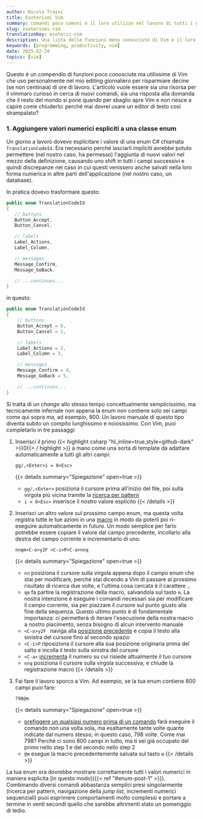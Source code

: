 ```yaml
---
author: Nicolò Traini
title: Esoterismi Vim
summary: comandi poco comuni e il loro utilizzo nel lavoro di tutti i giorni
slug: esoterismi-vim
translationKey: esoteric-vim
description: Una lista delle funzioni meno conosciute di Vim e il loro utilizzo nel lavoro di tutti i giorni
keywords: [programming, productivity, vim]
date: 2025-02-20
topics: [vim]
---
```


Questo è un compendio di funzioni poco conosciute ma utilissime di Vim che uso personalmente nel mio
editing giornaliero per risparmiare decine (se non centinaia) di ore di lavoro. L'articolo vuole
essere sia una risorsa per il vimmaro curioso in cerca di nuovi comandi, sia una risposta alla
domanda che il resto del mondo si pone quando per sbaglio apre Vim e non riesce a capire come
chiuderlo: perché mai dovrei usare un editor di testo così strampalato?

### 1. Aggiungere valori numerici espliciti a una classe enum

Un giorno a lavoro dovevo esplicitare i valore di una enum C# chiamata `TranslationCodeId`. Era
necessario perché lasciarli impliciti avrebbe potuto permettere (nel nostro caso, ha permesso)
l'aggiunta di nuovi valori nel mezzo della definizione, causando uno shift in tutti i campi
successivi e quindi discrepanze nel caso in cui questi venissero anche salvati nella loro forma
numerica in altre parti dell'applicazione (nel nostro caso, un database).

In pratica dovevo trasformare questo:

```csharp {lineNos=inline tabWidth=4 style=github-dark anchorlinenos=true lineanchors=enum-pre}
public enum TranslationCodeId
{
   // buttons
   Button_Accept,
   Button_Cancel,

   // labels
   Label_Actions,
   Label_Column,

   // messages
   Message_Confirm,
   Message_GoBack,

   // ...continues...
}
```

in questo:

```csharp {lineNos=inline tabWidth=4 style=github-dark anchorlinenos=true lineanchors=enum-post}
public enum TranslationCodeId
{
    // buttons
    Button_Accept = 0,
    Button_Cancel = 1,

    // labels
    Label_Actions = 2,
    Label_Column = 3,

    // messages
    Message_Confirm = 4,
    Message_GoBack = 5,

    // ...continues...
}
```

Si tratta di un _change_ allo stesso tempo concettualmente semplicissimo, ma tecnicamente infernale
non appena la enum non contiene solo sei campi come qui sopra ma, ad esempio, 800. Un lavoro manuale
di questo tipo diventa subito un compito lunghissimo e noiosissimo. Con Vim, puoi completarlo in tre
passaggi:

1. Inserisci il primo {{< highlight csharp "hl_inline=true,style=github-dark" >}}0{{< / highlight >}}
   a mano come una sorta di template da adattare automaticamente a tutti gli altri campi:

   `gg/,<Enter>i = 0<Esc>`

   {{< details summary="Spiegazione" open=true >}}

   - `gg/,<Enter>` posiziona il cursore prima all'inizio del file, poi sulla virgola più vicina
     tramite la [ricerca per pattern](https://vimhelp.org/pattern.txt.html#%2F "'/' su vimhelp.org")
   - `i = 0<Esc>` inserisce il nostro valore esplicito
     {{< /details >}}

2. Inserisci un altro valore sul prossimo campo enum, ma questa volta registra tutte le tue azioni
   in una [macro](https://vimhelp.org/repeat.txt.html#q "'q recording' su vimhelp.org") in modo da
   poterli poi ri-eseguire automaticamente in futuro. Un modo semplice per farlo potrebbe essere
   copiare il valore dal campo precedente, incollarlo alla destra del campo corrente e incrementarlo
   di uno:

   `nnqm<C-o>y2F <C-i>P<C-a>nnq`

   {{< details summary="Spiegazione" open=true >}}

   - `nn` posiziona il cursore sulla virgola appena dopo il campo enum che stai per modificare,
     perché stai dicendo a Vim di passare al prossimo risultato di ricerca due volte, e l'ultima
     cosa cercata è il carattere `,`
   - `qm` fa partire la registrazione della macro, salvandola sul tasto `m`. La nostra intenzione è
     eseguire i comandi necessari sia per modificare il campo corrente, sia per piazzare il cursore
     sul punto giusto alla fine della sequenza. Questo ultimo punto è di fondamentale importanza: ci
     permetterà di iterare l'esecuzione della nostra macro a nostro piacimento, senza bisogno di
     alcun intervento manuale
   - `<C-o>y2F ` naviga alla [posizione precedente](https://vimhelp.org/motion.txt.html#CTRL-O "'jump list' su vimhelp.org")
     e copia il testo alla sinistra del cursore fino al secondo spazio
   - `<C-i>P` riposiziona il cursore alla sua posizione originaria prima del salto e incolla il
     testo sulla sinistra del cursore
   - `<C-a>` [incrementa](https://vimhelp.org/change.txt.html#CTRL-A "'C-a' su vimhelp.org") il
     numero su cui risiede attualmente il tuo cursore
   - `nnq` posiziona il cursore sulla virgola successiva, e chiude la registrazione macro
     {{< /details >}}

3. Fai fare il lavoro sporco a Vim. Ad esempio, se la tua enum contiene 800 campi puoi fare:

   `798@m`

   {{< details summary="Spiegazione" open=true >}}

   - [prefiggere un qualsiasi numero prima di un comando](https://vimhelp.org/intro.txt.html#count "'count' su vimhelp.org") farà eseguire il comando non una volta sola, ma esattamente tante
     volte quante indicate dal numero stesso; in questo caso, 798 volte. Come mai 798? Perché ci
     sono 800 campi in tutto, ma ti sei già occupato del primo nello step 1 e del secondo nello step
     2
   - `@m` esegue la macro precedentemente salvata sul tasto `m`
     {{< /details >}}

La tua enum ora dovrebbe mostrare correttamente tutti i valori numerici in maniera esplicita [in
questo modo]({{< ref "#enum-post-1" >}}). Combinando diversi comandi abbastanza semplici presi
singolarmente (ricerca per pattern, navigazione della _jump list_, incrementi numerici sequenziali)
puoi esprimere comportamenti molto complessi e portare a termine in venti secondi quello che sarebbe
altrimenti stato un pomeriggio di tedio.
